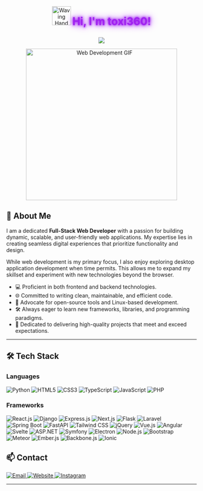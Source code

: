  <div align="center" style="margin-bottom: 25px;">
    <img 
         src="https://media.giphy.com/media/hvRJCLFzcasrR4ia7z/giphy.gif" 
         width="50" 
         style="margin-bottom: -5px;"
         alt="Waving Hand"
    />
    <h1 style="display: inline-block; font-weight: bold; margin: 0; color: #a020f0; text-shadow: 0 0 5px #a020f0, 0 0 10px #a020f0, 0 0 20px #a020f0;">
      Hi, I'm toxi360!
    </h1>
  </div>

  <p align="center">
    <img src="https://readme-typing-svg.herokuapp.com?size=30&duration=2500&color=a020f0&center=true&vCenter=true&lines=Full+Stack+Web+Developer;Linux+Enthusiast;Open+Source+Lover;Always+Learning!" />
  </p>


<p align="center">
  <img src="https://i.giphy.com/media/v1.Y2lkPTc5MGI3NjExdHFrMGlobG9xZDE3aXliZngwZGExOHJuZXc5c2xndjV0cXRxOHBocCZlcD12MV9pbnRlcm5hbF9naWZfYnlfaWQmY3Q9Zw/VX7yEoXAFf8as/giphy.gif" alt="Web Development GIF" width="400"/>
</p>

## 🚀 About Me
I am a dedicated **Full-Stack Web Developer** with a passion for building dynamic, scalable, and user-friendly web applications. My expertise lies in creating seamless digital experiences that prioritize functionality and design.

While web development is my primary focus, I also enjoy exploring desktop application development when time permits. This allows me to expand my skillset and experiment with new technologies beyond the browser.

- 💻 Proficient in both frontend and backend technologies.
- 🌐 Committed to writing clean, maintainable, and efficient code.
- 🐧 Advocate for open-source tools and Linux-based development.
- 🛠 Always eager to learn new frameworks, libraries, and programming paradigms.
- 🎯 Dedicated to delivering high-quality projects that meet and exceed expectations.

---

## 🛠️ Tech Stack

### **Languages**
<p align="left">
  <img src="https://img.shields.io/badge/Python-3776AB?style=for-the-badge&logo=python&logoColor=white" alt="Python"/>
  <img src="https://img.shields.io/badge/HTML5-E34F26?style=for-the-badge&logo=html5&logoColor=white" alt="HTML5"/>
  <img src="https://img.shields.io/badge/CSS3-1572B6?style=for-the-badge&logo=css3&logoColor=white" alt="CSS3"/>
  <img src="https://img.shields.io/badge/TypeScript-3178C6?style=for-the-badge&logo=typescript&logoColor=white" alt="TypeScript"/>
  <img src="https://img.shields.io/badge/JavaScript-F7DF1E?style=for-the-badge&logo=javascript&logoColor=black" alt="JavaScript"/>
  <img src="https://img.shields.io/badge/PHP-777BB4?style=for-the-badge&logo=php&logoColor=white" alt="PHP"/>
</p>

### **Frameworks**
<p align="left">
  <img src="https://img.shields.io/badge/React.js-61DAFB?style=for-the-badge&logo=react&logoColor=black" alt="React.js"/>
  <img src="https://img.shields.io/badge/Django-092E20?style=for-the-badge&logo=django&logoColor=white" alt="Django"/>
  <img src="https://img.shields.io/badge/Express.js-000000?style=for-the-badge&logo=express&logoColor=white" alt="Express.js"/>
  <img src="https://img.shields.io/badge/Next.js-000000?style=for-the-badge&logo=next.js&logoColor=white" alt="Next.js"/>
  <img src="https://img.shields.io/badge/Flask-000000?style=for-the-badge&logo=flask&logoColor=white" alt="Flask"/>
  <img src="https://img.shields.io/badge/Laravel-FF2D20?style=for-the-badge&logo=laravel&logoColor=white" alt="Laravel"/>
  <img src="https://img.shields.io/badge/Spring_Boot-6DB33F?style=for-the-badge&logo=spring-boot&logoColor=white" alt="Spring Boot"/>
  <img src="https://img.shields.io/badge/FastAPI-009688?style=for-the-badge&logo=fastapi&logoColor=white" alt="FastAPI"/>
  <img src="https://img.shields.io/badge/Tailwind_CSS-38B2AC?style=for-the-badge&logo=tailwind-css&logoColor=white" alt="Tailwind CSS"/>
  <img src="https://img.shields.io/badge/jQuery-0769AD?style=for-the-badge&logo=jquery&logoColor=white" alt="jQuery"/>
  <img src="https://img.shields.io/badge/Vue.js-4FC08D?style=for-the-badge&logo=vue.js&logoColor=white" alt="Vue.js"/>
  <img src="https://img.shields.io/badge/Angular-DD0031?style=for-the-badge&logo=angular&logoColor=white" alt="Angular"/>
  <img src="https://img.shields.io/badge/Svelte-FF3E00?style=for-the-badge&logo=svelte&logoColor=white" alt="Svelte"/>
  <img src="https://img.shields.io/badge/ASP.NET-512BD4?style=for-the-badge&logo=asp.net&logoColor=white" alt="ASP.NET"/>
  <img src="https://img.shields.io/badge/Symfony-000000?style=for-the-badge&logo=symfony&logoColor=white" alt="Symfony"/>
  <img src="https://img.shields.io/badge/Electron-47848F?style=for-the-badge&logo=electron&logoColor=white" alt="Electron"/>
  <img src="https://img.shields.io/badge/Node.js-339933?style=for-the-badge&logo=node.js&logoColor=white" alt="Node.js"/>
  <img src="https://img.shields.io/badge/Bootstrap-7952B3?style=for-the-badge&logo=bootstrap&logoColor=white" alt="Bootstrap"/>
  <img src="https://img.shields.io/badge/Meteor-7DC3FF?style=for-the-badge&logo=meteor&logoColor=white" alt="Meteor"/>
  <img src="https://img.shields.io/badge/Ember.js-E04E39?style=for-the-badge&logo=ember.js&logoColor=white" alt="Ember.js"/>
  <img src="https://img.shields.io/badge/Backbone.js-0071B5?style=for-the-badge&logo=backbone.js&logoColor=white" alt="Backbone.js"/>
  <img src="https://img.shields.io/badge/Ionic-3880FF?style=for-the-badge&logo=ionic&logoColor=white" alt="Ionic"/>
</p>



## 📫 Contact

<p align="left">
  <a href="mailto:toxi360@workmail.com">
    <img src="https://img.shields.io/badge/Email-D14836?style=for-the-badge&logo=gmail&logoColor=white" alt="Email"/>
  </a>
  <a href="https://toxi360.org">
    <img src="https://img.shields.io/badge/Website-6A0DAD?style=for-the-badge&logo=firefox&logoColor=white" alt="Website"/>
  </a>
  <a href="https://instagram.com/toxi.dev">
    <img src="https://img.shields.io/badge/Instagram-E4405F?style=for-the-badge&logo=instagram&logoColor=white" alt="Instagram"/>
  </a>
</p>

---
